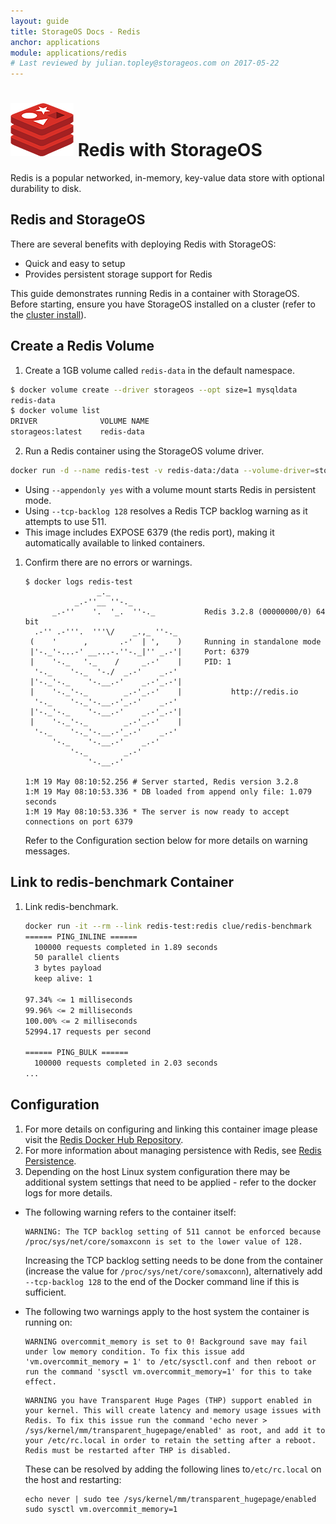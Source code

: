 ```yaml
---
layout: guide
title: StorageOS Docs - Redis
anchor: applications
module: applications/redis
# Last reviewed by julian.topley@storageos.com on 2017-05-22
---
```



# ![image](/images/docs/explore/redislogo.png) Redis with StorageOS

Redis is a popular networked, in-memory, key-value data store with optional durability to disk.

## Redis and StorageOS

There are several benefits with deploying Redis with StorageOS:

* Quick and easy to setup
* Provides persistent storage support for Redis

This guide demonstrates running Redis in a container with StorageOS. Before
starting, ensure you have StorageOS installed on a cluster (refer to the
[cluster install](../install/clusterinstall.html)).

## Create a Redis Volume

1. Create a 1GB volume called `redis-data` in the default namespace.
```bash
$ docker volume create --driver storageos --opt size=1 mysqldata
redis-data
$ docker volume list
DRIVER              VOLUME NAME
storageos:latest    redis-data
```

2. Run a Redis container using the StorageOS volume driver.
```bash
docker run -d --name redis-test -v redis-data:/data --volume-driver=storageos redis redis-server --appendonly yes --tcp-backlog 128
```

   * Using `--appendonly yes` with a volume mount starts Redis in persistent mode.
   * Using  `--tcp-backlog 128` resolves a Redis TCP backlog warning as it attempts to use 511.
   * This image includes EXPOSE 6379 (the redis port), making it automatically available to linked containers.


1. Confirm there are no errors or warnings.

   ```
   $ docker logs redis-test
                   _._                                                  
              _.-''__ ''-._                                             
         _.-''    '.  '_.  ''-._           Redis 3.2.8 (00000000/0) 64 bit
     .-'' .-'''.  '''\/    _.,_ ''-._                                   
    (    '      ,       .-'  | ',    )     Running in standalone mode
    |'-._'-...-' __...-.''-._|'' _.-'|     Port: 6379
    |    '-._   '._    /     _.-'    |     PID: 1
     '-._    '-._  '-./  _.-'    _.-'                                   
    |'-._'-._    '-.__.-'    _.-'_.-'|                                  
    |    '-._'-._        _.-'_.-'    |           http://redis.io        
     '-._    '-._'-.__.-'_.-'    _.-'                                   
    |'-._'-._    '-.__.-'    _.-'_.-'|                                  
    |    '-._'-._        _.-'_.-'    |                                  
     '-._    '-._'-.__.-'_.-'    _.-'                                   
         '-._    '-.__.-'    _.-'                                       
             '-._        _.-'                                           
                 '-.__.-'                                               

   1:M 19 May 08:10:52.256 # Server started, Redis version 3.2.8
   1:M 19 May 08:10:53.336 * DB loaded from append only file: 1.079 seconds
   1:M 19 May 08:10:53.336 * The server is now ready to accept connections on port 6379
   ```

   Refer to the Configuration section below for more details on warning messages.

## Link to redis-benchmark Container

1. Link redis-benchmark.

   ```bash
   docker run -it --rm --link redis-test:redis clue/redis-benchmark
   ====== PING_INLINE ======
     100000 requests completed in 1.89 seconds
     50 parallel clients
     3 bytes payload
     keep alive: 1
   
   97.34% <= 1 milliseconds
   99.96% <= 2 milliseconds
   100.00% <= 2 milliseconds
   52994.17 requests per second
   
   ====== PING_BULK ======
     100000 requests completed in 2.03 seconds
   ...
   ```

## Configuration

1. For more details on configuring and linking this container image please visit the  [Redis Docker Hub Repository](https://hub.docker.com/_/redis/ "Redis Repository").
2. For more information about managing persistence with Redis, see [Redis Persistence](https://redis.io/topics/persistence/ "Redis Persistence").
3. Depending on the host Linux system configuration there may be additional system settings that need to be applied - refer to the docker logs for more details.

* The following warning refers to the container itself:

   ```
   WARNING: The TCP backlog setting of 511 cannot be enforced because /proc/sys/net/core/somaxconn is set to the lower value of 128.
   ```

   Increasing the TCP backlog setting needs to be done from the container (increase the value for `/proc/sys/net/core/somaxconn`), alternatively add `--tcp-backlog 128` to the end of the Docker command line if this is sufficient.

* The following two warnings apply to the host system the container is running on:

   ```
   WARNING overcommit_memory is set to 0! Background save may fail under low memory condition. To fix this issue add 'vm.overcommit_memory = 1' to /etc/sysctl.conf and then reboot or run the command 'sysctl vm.overcommit_memory=1' for this to take effect.
   ```
   ```
   WARNING you have Transparent Huge Pages (THP) support enabled in your kernel. This will create latency and memory usage issues with Redis. To fix this issue run the command 'echo never > /sys/kernel/mm/transparent_hugepage/enabled' as root, and add it to your /etc/rc.local in order to retain the setting after a reboot. Redis must be restarted after THP is disabled.
   ```

   These can be resolved by adding the following lines to`/etc/rc.local` on the host and restarting:
   ```
   echo never | sudo tee /sys/kernel/mm/transparent_hugepage/enabled
   sudo sysctl vm.overcommit_memory=1
   ```

